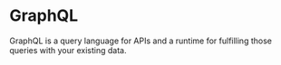 # GraphQL

GraphQL is a query language for APIs and a runtime for fulfilling those queries with your existing data.